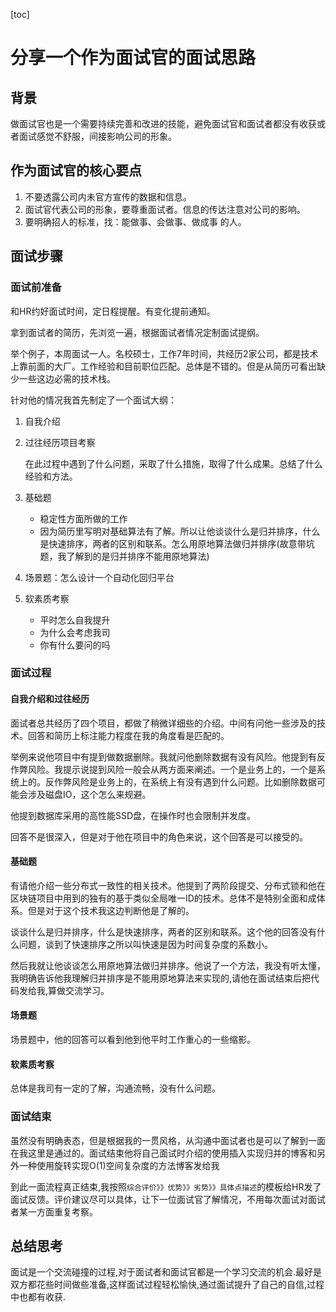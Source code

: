 [toc]



# 分享一个作为面试官的面试思路

## 背景

做面试官也是一个需要持续完善和改进的技能，避免面试官和面试者都没有收获或者面试感觉不舒服，间接影响公司的形象。

## 作为面试官的核心要点

1. 不要透露公司内未官方宣传的数据和信息。
2. 面试官代表公司的形象，要尊重面试者。信息的传达注意对公司的影响。
3. 要明确招人的标准，找：能做事、会做事、做成事 的人。

## 面试步骤

### 面试前准备

和HR约好面试时间，定日程提醒。有变化提前通知。

拿到面试者的简历，先浏览一遍，根据面试者情况定制面试提纲。

举个例子，本周面试一人。名校硕士，工作7年时间，共经历2家公司，都是技术上靠前面的大厂。工作经验和目前职位匹配。总体是不错的。但是从简历可看出缺少一些这边必需的技术栈。

针对他的情况我首先制定了一个面试大纲：

1. 自我介绍

2. 过往经历项目考察

   在此过程中遇到了什么问题，采取了什么措施，取得了什么成果。总结了什么经验和方法。

3. 基础题
   - 稳定性方面所做的工作
   - 因为简历里写明对基础算法有了解。所以让他谈谈什么是归并排序，什么是快速排序，两者的区别和联系。怎么用原地算法做归并排序(故意带坑题，我了解到的是归并排序不能用原地算法)

4. 场景题：怎么设计一个自动化回归平台

5. 软素质考察
   - 平时怎么自我提升
   - 为什么会考虑我司
   - 你有什么要问的吗

### 面试过程

#### 自我介绍和过往经历

面试者总共经历了四个项目，都做了稍微详细些的介绍。中间有问他一些涉及的技术。回答和简历上标注能力程度在我的角度看是匹配的。

举例来说他项目中有提到做数据删除。我就问他删除数据有没有风险。他提到有反作弊风险。我提示说提到风险一般会从两方面来阐述。一个是业务上的，一个是系统上的。反作弊风险是业务上的，在系统上有没有遇到什么问题。比如删除数据可能会涉及磁盘IO，这个怎么来规避。

他提到数据库采用的高性能SSD盘，在操作时也会限制并发度。

回答不是很深入，但是对于他在项目中的角色来说，这个回答是可以接受的。

#### 基础题

有请他介绍一些分布式一致性的相关技术。他提到了两阶段提交、分布式锁和他在区块链项目中用到的独有的基于类似全局唯一ID的技术。总体不是特别全面和成体系。但是对于这个技术我这边判断他是了解的。

谈谈什么是归并排序，什么是快速排序，两者的区别和联系。这个他的回答没有什么问题，谈到了快速排序之所以叫快速是因为时间复杂度的系数小。

然后我就让他谈谈怎么用原地算法做归并排序。他说了一个方法，我没有听太懂，我明确告诉他我理解归并排序是不能用原地算法来实现的,请他在面试结束后把代码发给我,算做交流学习。

#### 场景题

场景题中，他的回答可以看到他到他平时工作重心的一些缩影。

 

#### 软素质考察

总体是我司有一定的了解，沟通流畅，没有什么问题。

 

### 面试结束

虽然没有明确表态，但是根据我的一贯风格，从沟通中面试者也是可以了解到一面在我这里是通过的。面试结束他将自己面试时介绍的使用插入实现归并的博客和另外一种使用旋转实现O(1)空间复杂度的方法博客发给我

到此一面流程真正结束,我按照`综合评价》》优势》》劣势》》具体点描述`的模板给HR发了面试反馈。评价建议尽可以具体，让下一位面试官了解情况，不用每次面试对面试者某一方面重复考察。

## 总结思考

面试是一个交流碰撞的过程,对于面试者和面试官都是一个学习交流的机会.最好是双方都花些时间做些准备,这样面试过程轻松愉快,通过面试提升了自己的自信,过程中也都有收获.